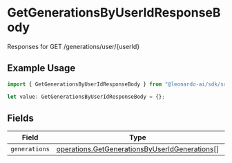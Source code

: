 # GetGenerationsByUserIdResponseBody

Responses for GET /generations/user/{userId}

## Example Usage

```typescript
import { GetGenerationsByUserIdResponseBody } from "@leonardo-ai/sdk/sdk/models/operations";

let value: GetGenerationsByUserIdResponseBody = {};
```

## Fields

| Field                                                                                                                 | Type                                                                                                                  | Required                                                                                                              | Description                                                                                                           |
| --------------------------------------------------------------------------------------------------------------------- | --------------------------------------------------------------------------------------------------------------------- | --------------------------------------------------------------------------------------------------------------------- | --------------------------------------------------------------------------------------------------------------------- |
| `generations`                                                                                                         | [operations.GetGenerationsByUserIdGenerations](../../../sdk/models/operations/getgenerationsbyuseridgenerations.md)[] | :heavy_minus_sign:                                                                                                    | N/A                                                                                                                   |